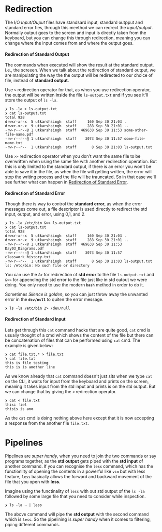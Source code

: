 # Redirection

The I/O *Input/Ouput* files have standsard input, standard outpput and standard error fies, through this meethod we can redrect the *input/output*. Normally output goes to the screen and input is directly taken from the keyboard, but you can change this through redirection, meaning you can change where the input comes from and where the output goes.

#### Redirection of Standard Output

The commands when executed will show the result at the standard output, i.e., the screeen. When we talk about the redirection of standard output, we are manipulating the way the the output will be redirected to our choice of file, instead of **standard output**. 

Use `>` redirection operator for that, as when you use redirection operator, the output will be written inside the file `ls-output.txt` and if you see it'll store the output of `ls -la`. 
```
❯ ls -la > ls-output.txt
❯ cat ls-output.txt
total 928
drwxr-xr-x  5 utkarshsingh  staff     160 Sep 30 21:03 .
drwxr-xr-x  9 utkarshsingh  staff     288 Sep 30 21:01 ..
-rw-r--r--@ 1 utkarshsingh  staff  469630 Sep 30 11:53 some-other-file-name.pdf
-rw-r--r--@ 1 utkarshsingh  staff    3073 Sep 30 11:57 some-file-name.txt
-rw-r--r--  1 utkarshsingh  staff       0 Sep 30 21:03 ls-output.txt
```

Use `>>` redirection operator when you don't want the same file to be overwritten when using the same file with another redirection operation. But this is only limited to the standard output, if there is an error you won't be able to save it in the file, as when the file will getting written, the error will stop the writing process and the file will be trauncated. So in that case we'll see further what can happen in [Redirection of Standard Error](#redirection-of-standard-error).

#### Redirection of Standard Error

Though there is way to control the **standard error**, as when the error messages come out, a file descriptor is used directly to redirect the std input, output, and error, using 0,1, and 2.

```
❯ ls -la /etc/bin &>> ls-output.txt
❯ cat ls-output.txt
total 928
drwxr-xr-x  5 utkarshsingh  staff     160 Sep 30 21:03 .
drwxr-xr-x  9 utkarshsingh  staff     288 Sep 30 21:01 ..
-rw-r--r--@ 1 utkarshsingh  staff  469630 Sep 30 11:53 Day03_Diagrams.pdf
-rw-r--r--@ 1 utkarshsingh  staff    3073 Sep 30 11:57 classwork_history.txt
-rw-r--r--  1 utkarshsingh  staff       0 Sep 30 21:03 ls-output.txt
ls: /etc/bin: No such file or directory
```

You can use the `&>` for redirection of **std error** to the file `ls-output.txt` and `&>>` for appending the std error to the file just like in std outout we were doing. You only need to use the modern **`bash`** method in order to do it. 

Sometimes *Silence is golden*, so you can just throw away the unwanted error in the **`dev/null`** to quiten the error message.

```
❯ ls -la /etc/bin 2> /dev/null
```

#### Redirection of Standard Input

Lets get through this `cat` command hacks that are quite good, `cat` cmd is usually thought of a cmd which shows the content of the file but there can be concatenation of files that can be performed using `cat` cmd. The example is given below:

```
❯ cat file.txt.* > file.txt
❯ cat file.txt
this is file testing
this is is another line
```

As we know already that `cat` command doesn't just sits when we type `cat` on the CLI, it waits for input from the keyboard and prints on the screen, meaning it takes input from the std input and prints is on the std output. But we can change that by giving the `<` redirection operator.

```
❯ cat < file.txt
thisi fiel
thisis is ano
```

As the `cat` cmd is doing nothing above here except that it is now accepting a response from the another file `file.txt`.

# Pipelines

Pipelines are *super handy*, when you need to join the two commands or say programs together, as the **std output** gets piped with the **std input** of another command. If you can recognise the `less` command, which has the functionlity of opening the contents in a powerful like `vim` but with less feature, `less` basically allows the forward and backward movement of the file that you open with **less**.

Imagine using the functinality of `less` with out std output of the `ls -la` followed  by some large file that you need to consider while inspection. 

```
❯ ls -la ~ | less
```

The above command will pipe the **std output** with the second command which is `less`. So the pipelining is *super handy* when it comes to filtering, piping different commands.